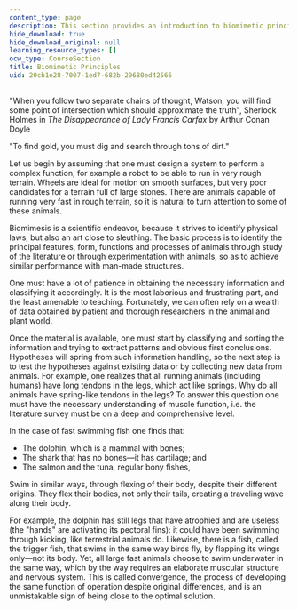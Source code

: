 ```yaml
---
content_type: page
description: This section provides an introduction to biomimetic principles.
hide_download: true
hide_download_original: null
learning_resource_types: []
ocw_type: CourseSection
title: Biomimetic Principles
uid: 20cb1e28-7007-1ed7-682b-29680ed42566
---
```


"When you follow two separate chains of thought, Watson, you will find some point of intersection which should approximate the truth", Sherlock Holmes in _The Disappearance of Lady Francis Carfax_ by Arthur Conan Doyle

"To find gold, you must dig and search through tons of dirt."

Let us begin by assuming that one must design a system to perform a complex function, for example a robot to be able to run in very rough terrain. Wheels are ideal for motion on smooth surfaces, but very poor candidates for a terrain full of large stones. There are animals capable of running very fast in rough terrain, so it is natural to turn attention to some of these animals.

Biomimesis is a scientific endeavor, because it strives to identify physical laws, but also an art close to sleuthing. The basic process is to identify the principal features, form, functions and processes of animals through study of the literature or through experimentation with animals, so as to achieve similar performance with man-made structures.

One must have a lot of patience in obtaining the necessary information and classifying it accordingly. It is the most laborious and frustrating part, and the least amenable to teaching. Fortunately, we can often rely on a wealth of data obtained by patient and thorough researchers in the animal and plant world.

Once the material is available, one must start by classifying and sorting the information and trying to extract patterns and obvious first conclusions. Hypotheses will spring from such information handling, so the next step is to test the hypotheses against existing data or by collecting new data from animals. For example, one realizes that all running animals (including humans) have long tendons in the legs, which act like springs. Why do all animals have spring-like tendons in the legs? To answer this question one must have the necessary understanding of muscle function, i.e. the literature survey must be on a deep and comprehensive level.

In the case of fast swimming fish one finds that:

*   The dolphin, which is a mammal with bones;
*   The shark that has no bones—it has cartilage; and
*   The salmon and the tuna, regular bony fishes,

Swim in similar ways, through flexing of their body, despite their different origins. They flex their bodies, not only their tails, creating a traveling wave along their body.

For example, the dolphin has still legs that have atrophied and are useless (the "hands" are activating its pectoral fins): it could have been swimming through kicking, like terrestrial animals do. Likewise, there is a fish, called the trigger fish, that swims in the same way birds fly, by flapping its wings only—not its body. Yet, all large fast animals choose to swim underwater in the same way, which by the way requires an elaborate muscular structure and nervous system. This is called convergence, the process of developing the same function of operation despite original differences, and is an unmistakable sign of being close to the optimal solution.